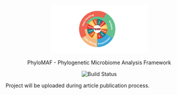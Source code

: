 <p align="center">
    <img src="https://raw.githubusercontent.com/mmtechslv/PhyloMAF/1df9a93d992c7602ec0f8301855d82ffae4b2ffe/logo.png?token=AI5GEESFXMZVGTLKUX66Z7LA3D2OW" height="130">
</p>
<p align="center">
    PhyloMAF - Phylogenetic Microbiome Analysis Framework
</p>
<p align="center">
    <img src="https://travis-ci.com/mmtechslv/PhyloMAF.svg?token=sBXDx4EANVBbNzh5fzox&branch=master" alt="Build Status">
</p>

Project will be uploaded during article publication process.
